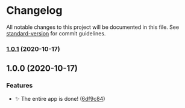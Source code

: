 # Changelog

All notable changes to this project will be documented in this file. See [standard-version](https://github.com/conventional-changelog/standard-version) for commit guidelines.

### [1.0.1](https://github.com/VyktoryDrake/tronald-cli/compare/v1.0.0...v1.0.1) (2020-10-17)

## 1.0.0 (2020-10-17)

### Features

* :sparkles: The entire app is done! ([6df9c84](https://github.com/VyktoryDrake/tronald-cli/commit/6df9c84b9566565c351354e2243bfef8dcf73afe))
